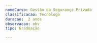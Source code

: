 ```yaml
---
nomeCurso: Gestão da Segurança Privada 
classificacao: Tecnólogo 
duracao:  2 anos 
observacao: obs
tipo: Graduação 

---
```


